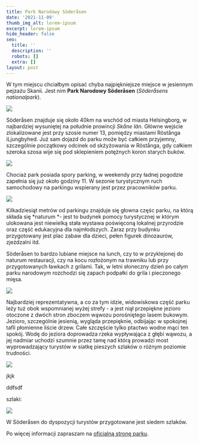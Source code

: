 ```yaml
---
title: Park Narodowy Söderåsen
date: '2021-11-09'
thumb_img_alt: lorem-ipsum
excerpt: lorem-ipsum
hide_header: false
seo:
  title: ''
  description: ''
  robots: []
  extra: []
layout: post
---
```

W tym miejscu chciałbym opisać chyba najpiękniejsze miejsce w jesiennym pejzażu Skanii. Jest nim **Park Narodowy Söderåsen** (*Söderåsens nationalpark*).

![](/images/PA310013-ee2cc644.jpg)

Söderåsen znajduje się około 40km na wschód od miasta Helsingborg, w najbardziej wysuniętej na południe prowincji *Skåne län*. Główne wejście zlokalizowane jest przy szosie numer 13, pomiędzy miastami Röstånga iLjungbyhed. Już sam dojazd do parku może być całkiem przyjemny, szczególnie początkowy odcinek od skżyżowania w Röstånga, gdy całkiem szeroka szosa wije się pod sklepieniem potężnych koron starych buków.

![](/images/Soderasens-map-2-0db4f971.png)

Chociaż park posiada spory parking, w weekendy przy ładnej pogodzie zapełnia się już około godziny 11. W sezonie turystycznym ruch samochodowy na parkingu wspierany jest przez pracowników parku.

![](/images/Soderasens-map-1-55bf7d1f.png)

Kilkadziesiąt metrów od parkingu znajduje się głowna częśc parku, na którą składa się \*naturum \*- jest to budynek pomocy turystycznej w którym ulokowana jest niewielką stała wystawa poświęconą lokalnej przyrodzie oraz część edukacyjna dla najmłodszych. Zaraz przy budynku przygotowany jest plac zabaw dla dzieci, pełen figurek dinozaurów, zjeżdzalni itd.

Söderåsen to bardzo lubiane miejsce na lunch, czy to w przyklejonej do naturum restauracji, czy na kocu rozłożonym na trawniku lub przy przygotowanych ławkach z grilami. Tak, w letni słoneczny dzień po całym parku narodowym rozchodzi się zapach podpałki do grila i pieczonego mięsa.

![](/images/PA310008-9a8394c3.jpg)

Najbardziej reprezentatywna, a co za tym idzie, widowiskowa część parku leży tuż obok wspomnianej wyżej strefy - a jest niął przepiękne jezioro otoczone z dwóch stron zboczem wąwozu porośniętego lasem bukowym. Jezioro, szczególnie jesienią, wygląda przepięknie, odbijając w spokojnej tafli płomienne liście drzew. Całe szczęście tylko ptactwo wodne mąci ten spokój. Wodę do jeziora doprowadza rzeka wypływająca z głębi wąwozu, a jej nadmiar uchodzi szumnie przez tamę nad którą prowadzi most wyprowadzający turystów w siatkę pieszych szlaków o różnym poziomie trudności.

![](/images/PA310021.jpg)

jkjk

ddfsdf

szlaki:

![](/images/Soderasens-map-3.png)

W Söderåsen do dyspozycji turystów przygotowane jest siedem szlaków.

Po więcej informacji zapraszam na [oficjalną stronę parku](https://www.nationalparksofsweden.se/choose-park---list/soderasen-national-park/visitor-information/getting-here/).
